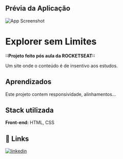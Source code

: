 
## Prévia da Aplicação

![App Screenshot](https://imgur.com/S8USdqh.png)

# Explorer sem Limites

**::Projeto feito pós aula da ROCKETSEAT::**

Um site onde o conteúdo é de insentivo aos estudos.
## Aprendizados

Este projeto contem responsividade, alinhamentos...
## Stack utilizada

**Front-end:** HTML, CSS


## 🔗 Links
[![linkedin](https://img.shields.io/badge/linkedin-0A66C2?style=for-the-badge&logo=linkedin&logoColor=white)](https://www.linkedin.com/in/karencscardoso)

